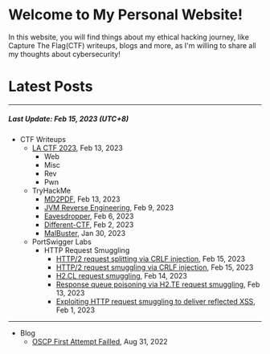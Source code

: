 # Welcome to My Personal Website!

In this website, you will find things about my ethical hacking journey, like Capture The Flag(CTF) writeups, blogs and more, as I'm willing to share all my thoughts about cybersecurity!

# Latest Posts

* * *
##### Last Update: Feb 15, 2023 (UTC+8)

- CTF Writeups
	- [LA CTF 2023](https://siunam321.github.io/ctf/LA-CTF-2023/), Feb 13, 2023
		- Web
		- Misc
		- Rev
		- Pwn
	- TryHackMe
		- [MD2PDF](https://siunam321.github.io/ctf/tryhackme/MD2PDF), Feb 13, 2023
		- [JVM Reverse Engineering](https://siunam321.github.io/ctf/tryhackme/JVM-Reverse-Engineering), Feb 9, 2023
		- [Eavesdropper](https://siunam321.github.io/ctf/tryhackme/Eavesdropper), Feb 6, 2023
		- [Different-CTF](https://siunam321.github.io/ctf/tryhackme/Different-CTF), Feb 2, 2023
		- [MalBuster](https://siunam321.github.io/ctf/tryhackme/MalBuster), Jan 30, 2023
	- PortSwigger Labs
		- HTTP Request Smuggling
			- [HTTP/2 request splitting via CRLF injection](https://siunam321.github.io/ctf/portswigger-labs/HTTP-Request-Smuggling/smuggling-14), Feb 15, 2023
			- [HTTP/2 request smuggling via CRLF injection](https://siunam321.github.io/ctf/portswigger-labs/HTTP-Request-Smuggling/smuggling-13), Feb 15, 2023
			- [H2.CL request smuggling](https://siunam321.github.io/ctf/portswigger-labs/HTTP-Request-Smuggling/smuggling-12), Feb 14, 2023
			- [Response queue poisoning via H2.TE request smuggling](https://siunam321.github.io/ctf/portswigger-labs/HTTP-Request-Smuggling/smuggling-11), Feb 13, 2023
			- [Exploiting HTTP request smuggling to deliver reflected XSS](https://siunam321.github.io/ctf/portswigger-labs/HTTP-Request-Smuggling/smuggling-10), Feb 1, 2023
		
* * *
- Blog
	- [OSCP First Attempt Failled](https://siunam321.github.io/blog/2022-08-31-OSCP-First-Attempt-Failled), Aug 31, 2022